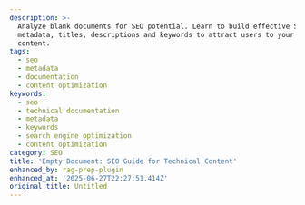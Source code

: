```yaml
---
description: >-
  Analyze blank documents for SEO potential. Learn to build effective SEO
  metadata, titles, descriptions and keywords to attract users to your technical
  content.
tags:
  - seo
  - metadata
  - documentation
  - content optimization
keywords:
  - seo
  - technical documentation
  - metadata
  - keywords
  - search engine optimization
  - content optimization
category: SEO
title: 'Empty Document: SEO Guide for Technical Content'
enhanced_by: rag-prep-plugin
enhanced_at: '2025-06-27T22:27:51.414Z'
original_title: Untitled
---
```


